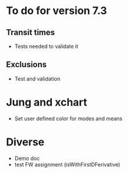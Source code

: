 # To do for version 7.3


## Transit times
- Tests needed to validate it

## Exclusions
- Test and validation
  
# Jung and xchart
- Set user defined color for modes and means

# Diverse
- Demo doc
- test FW assignment (isWithFirstDFerivative)


